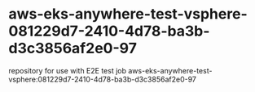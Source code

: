 # aws-eks-anywhere-test-vsphere-081229d7-2410-4d78-ba3b-d3c3856af2e0-97
repository for use with E2E test job aws-eks-anywhere-test-vsphere:081229d7-2410-4d78-ba3b-d3c3856af2e0-97
